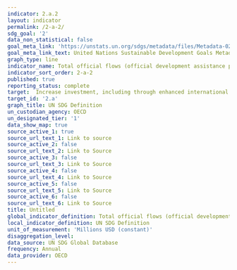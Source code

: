 ```yaml
---
indicator: 2.a.2
layout: indicator
permalink: /2-a-2/
sdg_goal: '2'
data_non_statistical: false
goal_meta_link: 'https://unstats.un.org/sdgs/metadata/files/Metadata-02-0A-02.pdf'
goal_meta_link_text: United Nations Sustainable Development Goals Metadata
graph_type: line
indicator_name: Total official flows (official development assistance plus other official flows) to the agriculture sector
indicator_sort_order: 2-a-2
published: true
reporting_status: complete
target:  Increase investment, including through enhanced international cooperation, in rural infrastructure, agricultural research and extension services, technology development and plant and livestock gene banks in order to enhance agricultural productive capacity in developing countries, in particular least developed countries
target_id: '2.a'
graph_title: UN SDG Definition
un_custodian_agency: OECD
un_designated_tier: '1'
data_show_map: true
source_active_1: true
source_url_text_1: Link to source
source_active_2: false
source_url_text_2: Link to Source
source_active_3: false
source_url_text_3: Link to Source
source_active_4: false
source_url_text_4: Link to Source
source_active_5: false
source_url_text_5: Link to Source
source_active_6: false
source_url_text_6: Link to Source
title: Untitled
global_indicator_definition: Total official flows (official development assistance plus other official flows) to the agriculture sector
local_indicator_definition: UN SDG Definition
unit_of_measurement: 'Millions USD (constant)'
disaggregation_level: 
data_source: UN SDG Global Database
frequency: Annual
data_provider: OECD
---
```

